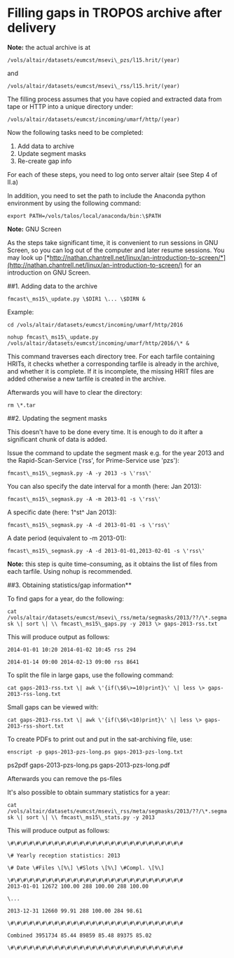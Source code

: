 # Filling gaps in TROPOS archive after delivery


**Note:** the actual archive is at

```/vols/altair/datasets/eumcst/msevi\_pzs/l15.hrit/(year)```

and

```/vols/altair/datasets/eumcst/msevi\_rss/l15.hrit/(year)```

The filling process assumes that you have copied and extracted data from
tape or HTTP into a unique directory under:

```/vols/altair/datasets/eumcst/incoming/umarf/http/(year)```

Now the following tasks need to be completed:

1.  Add data to archive
2.  Update segment masks
3.  Re-create gap info

For each of these steps, you need to log onto server altair (see Step 4
of II.a)

In addition, you need to set the path to include the Anaconda python
environment by using the following command:

```export PATH=/vols/talos/local/anaconda/bin:\$PATH```

**Note:** GNU Screen

As the steps take significant time, it is convenient to run sessions in
GNU Screen, so you can log out of the computer and later resume
sessions. You may look up
[*http://nathan.chantrell.net/linux/an-introduction-to-screen/*](http://nathan.chantrell.net/linux/an-introduction-to-screen/) for an introduction on GNU Screen.

##1\. Adding data to the archive

```fmcast\_ms15\_update.py \$DIR1 \... \$DIRN &```

Example:

```cd /vols/altair/datasets/eumcst/incoming/umarf/http/2016```

```nohup fmcast\_ms15\_update.py /vols/altair/datasets/eumcst/incoming/umarf/http/2016/\* &```

This command traverses each directory tree. For each tarfile containing
HRITs, it checks whether a corresponding tarfile is already in the
archive, and whether it is complete. If it is incomplete, the missing
HRIT files are added otherwise a new tarfile is created in the archive.

Afterwards you will have to clear the directory:

```rm \*.tar```

##2\. Updating the segment masks

This doesn\'t have to be done every time. It is enough to do it after a
significant chunk of data is added.

Issue the command to update the segment mask e.g. for the year 2013 and
the Rapid-Scan-Service (\'rss\', for Prime-Service use \'pzs\'):

```fmcast\_ms15\_segmask.py -A -y 2013 -s \'rss\'```

You can also specify the date interval for a month (here: Jan 2013):

```fmcast\_ms15\_segmask.py -A -m 2013-01 -s \'rss\'```

A specific date (here: 1^st^ Jan 2013):

```fmcast\_ms15\_segmask.py -A -d 2013-01-01 -s \'rss\'```

A date period (equivalent to -m 2013-01):

```fmcast\_ms15\_segmask.py -A -d 2013-01-01,2013-02-01 -s \'rss\'```

**Note:** this step is quite time-consuming, as it obtains the list of
files from each tarfile. Using nohup is recommended.

##3\. Obtaining statistics/gap information**

To find gaps for a year, do the following:

```cat /vols/altair/datasets/eumcst/msevi\_rss/meta/segmasks/2013/??/\*.segmask \| sort \| \\ fmcast\_ms15\_gaps.py -y 2013 \> gaps-2013-rss.txt```

This will produce output as follows:
```
2014-01-01 10:20 2014-01-02 10:45 rss 294

2014-01-14 09:00 2014-02-13 09:00 rss 8641
```
To split the file in large gaps, use the following command:

```cat gaps-2013-rss.txt \| awk \'{if(\$6\>=10)print}\' \| less \> gaps-2013-rss-long.txt```

Small gaps can be viewed with:

```cat gaps-2013-rss.txt \| awk \'{if(\$6\<10)print}\' \| less \> gaps-2013-rss-short.txt```

To create PDFs to print out and put in the sat-archiving file, use:

```enscript -p gaps-2013-pzs-long.ps gaps-2013-pzs-long.txt```

ps2pdf gaps-2013-pzs-long.ps gaps-2013-pzs-long.pdf

Afterwards you can remove the ps-files

It\'s also possible to obtain summary statistics for a year:

```cat /vols/altair/datasets/eumcst/msevi\_rss/meta/segmasks/2013/??/\*.segmask \| sort \| \\ fmcast\_ms15\_stats.py -y 2013```

This will produce output as follows:
```
\#\#\#\#\#\#\#\#\#\#\#\#\#\#\#\#\#\#\#\#\#\#\#\#\#\#\#\#

\# Yearly reception statistics: 2013

\# Date \#Files \[%\] \#Slots \[%\] \#Compl. \[%\]

\#\#\#\#\#\#\#\#\#\#\#\#\#\#\#\#\#\#\#\#\#\#\#\#\#\#\#\#
2013-01-01 12672 100.00 288 100.00 288 100.00

\...

2013-12-31 12660 99.91 288 100.00 284 98.61

\#\#\#\#\#\#\#\#\#\#\#\#\#\#\#\#\#\#\#\#\#\#\#\#\#\#\#\#

Combined 3951734 85.44 89859 85.48 89375 85.02

\#\#\#\#\#\#\#\#\#\#\#\#\#\#\#\#\#\#\#\#\#\#\#\#\#\#\#\#
```
